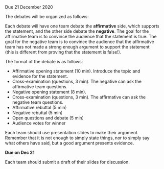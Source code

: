 Due 21 December 2020

The debates will be organized as follows:

Each debate will have one team debate the **affirmative** side, which supports the statement, and the other side debate the **negative**. The goal for the affirmative team is to convince the audience that the statement is true.
The goal for the negative team is to convince the audience that the affirmative team has not made a strong enough argument to support the statement (this is different from proving that the statement is false!).

The format of the debate is as follows:
* Affirmative opening statement (10 min). Introduce the topic and evidence for the statement.
* Cross-examination (questions, 3 min). The negative can ask the affirmative team questions.
* Negative opening statement (8 min).
* Cross-examination (questions, 3 min). The affirmative can ask the negative team questions.
* Affirmative rebuttal (5 min)
* Negative rebuttal (5 min)
* Open questions and debate (5 min)
* Audience votes for winner

Each team should use presentation slides to make their argument. Remember that it is not enough to simply state things, nor to simply say what others have said, but a good argument presents evidence.

**Due on Dec 21**

Each team should submit a draft of their slides for discussion.
